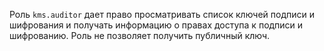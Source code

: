 Роль `kms.auditor` дает право просматривать список ключей подписи и шифрования и получать информацию о правах доступа к подписи и шифрованию. Роль не позволяет получить публичный ключ.